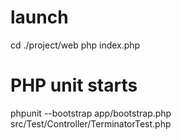 launch  
========================
cd ./project/web
php index.php

PHP unit starts
========================
phpunit --bootstrap app/bootstrap.php src/Test/Controller/TerminatorTest.php
